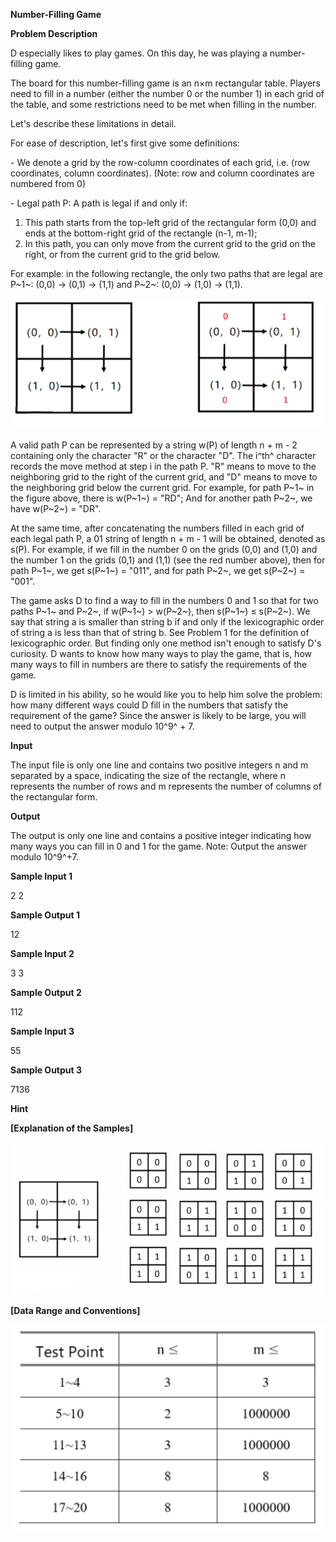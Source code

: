**Number-Filling Game**

**Problem Description**

D especially likes to play games. On this day, he was playing a number-filling game.

The board for this number-filling game is an n×m rectangular table. Players need to fill in a number (either the number 0 or the number 1) in each grid of the table, and some restrictions need to be met when filling in the number.

Let's describe these limitations in detail.

For ease of description, let's first give some definitions:

\- We denote a grid by the row-column coordinates of each grid, i.e. (row coordinates, column coordinates). (Note: row and column coordinates are numbered from 0)

\- Legal path P: A path is legal if and only if:

1. This path starts from the top-left grid of the rectangular form (0,0) and ends at the bottom-right grid of the rectangle (n-1, m-1);
2. In this path, you can only move from the current grid to the grid on the right, or from the current grid to the grid below.

For example: in the following rectangle, the only two paths that are legal are P~1~: (0,0) → (0,1) → (1,1) and P~2~: (0,0) → (1,0) → (1,1).

![IMG<span data-type=](media/image1.png)

A valid path P can be represented by a string w(P) of length n + m - 2 containing only the character "R" or the character "D". The i^th^ character records the move method at step i in the path P. "R" means to move to the neighboring grid to the right of the current grid, and "D" means to move to the neighboring grid below the current grid. For example, for path P~1~ in the figure above, there is w(P~1~) = "RD"; And for another path P~2~, we have w(P~2~) = "DR".

At the same time, after concatenating the numbers filled in each grid of each legal path P, a 01 string of length n + m - 1 will be obtained, denoted as s(P). For example, if we fill in the number 0 on the grids (0,0) and (1,0) and the number 1 on the grids (0,1) and (1,1) (see the red number above), then for path P~1~, we get s(P~1~) = "011", and for path P~2~, we get s(P~2~) = "001".

The game asks D to find a way to fill in the numbers 0 and 1 so that for two paths P~1~ and P~2~, if w(P~1~) \> w(P~2~), then s(P~1~) ≤ s(P~2~). We say that string a is smaller than string b if and only if the lexicographic order of string a is less than that of string b. See Problem 1 for the definition of lexicographic order. But finding only one method isn't enough to satisfy D's curiosity. D wants to know how many ways to play the game, that is, how many ways to fill in numbers are there to satisfy the requirements of the game.

D is limited in his ability, so he would like you to help him solve the problem: how many different ways could D fill in the numbers that satisfy the requirement of the game? Since the answer is likely to be large, you will need to output the answer modulo 10^9^ + 7.

**Input**

The input file is only one line and contains two positive integers n and m separated by a space, indicating the size of the rectangle, where n represents the number of rows and m represents the number of columns of the rectangular form.

**Output**

The output is only one line and contains a positive integer indicating how many ways you can fill in 0 and 1 for the game. Note: Output the answer modulo 10^9^+7.

**Sample Input 1**

2 2

**Sample Output 1**

12

**Sample Input 2**

3 3

**Sample Output 2**

112

**Sample Input 3**

55

**Sample Output 3**

7136

**Hint**

**\[Explanation of the Samples\]**

![IMG<span data-type=](media/image2.png)

**\[Data Range and Conventions\]**

![IMG<span data-type=](media/image3.png)
